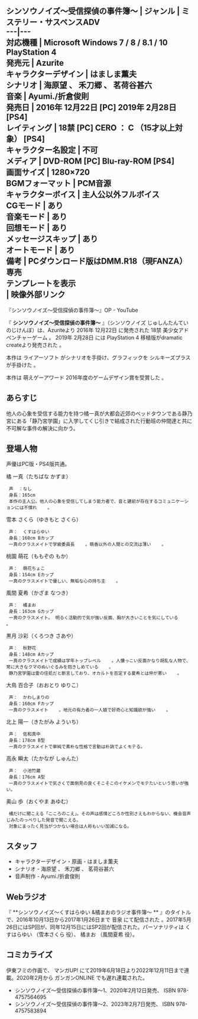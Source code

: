 シンソウノイズ〜受信探偵の事件簿〜  |  ジャンル  |  ミステリー・サスペンスADV   
---|---  
対応機種  |  Microsoft Windows 7  /  8  /  8.1  /  10  PlayStation 4   
発売元  |  Azurite   
キャラクターデザイン  |  はましま薫夫   
シナリオ  |  海原望  、  禾刀郷  、  茗荷谷甚六   
音楽  |  Ayumi./折倉俊則   
発売日  |  2016年  12月22日  [PC]  2019年  2月28日  [PS4]   
レイティング  |  18禁 [PC]  CERO  ：  **C** （15才以上対象）  [PS4]   
キャラクター名設定  |  不可   
メディア  |  DVD-ROM [PC]  Blu-ray-ROM [PS4]   
画面サイズ  |  1280×720   
BGMフォーマット  |  PCM音源   
キャラクターボイス  |  主人公以外フルボイス   
CGモード  |  あり   
音楽モード  |  あり   
回想モード  |  あり   
メッセージスキップ  |  あり   
オートモード  |  あり   
備考  |  PCダウンロード版はDMM.R18（現FANZA）専売   
テンプレートを表示  
|  映像外部リンク  
---  
『シンソウノイズ〜受信探偵の事件簿〜』OP  \-  YouTube  
  
『 **シンソウノイズ〜受信探偵の事件簿〜** 』（シンソウノイズ じゅしんたんていのじけんぼ）は、Azuriteより  2016年  12月22日
に発売された  18禁  美少女アドベンチャーゲーム  。  2019年  2月28日  には  PlayStation 4  移植版がdramatic
createより発売された    。

本作は  ライアーソフト  がシナリオを手掛け、グラフィックを  シルキーズプラス  が手掛けた    。

  
本作は  萌えゲーアワード  2016年度のゲームデザイン賞を受賞した    。

##  あらすじ  

他人の心象を受信する能力を持つ橘一真が大都会近郊のベッドタウンである静乃宮にある「静乃宮学園」に入学してくじ引きで結成された行動班の仲間達と共に不可解な事件の解決に向かう。

##  登場人物  

声優はPC版・PS4版共通。

橘 一真（たちばな かずま）

     声  ：なし 
     身長：165cm 
     本作の主人公。他人の心象を受信してしまう能力者で、音と建前が存在するコミュニケーションには不慣れ    。 
雪本 さくら（ゆきもと さくら）

     声：  くすはらゆい   
     身長：160cm Bカップ 
     一真のクラスメイトで学級委員長    。萌香以外の人間との交流は薄い    。 
桃園 萌花（ももぞの もか）

     声：  萌花ちょこ   
     身長：154cm Eカップ 
     一真のクラスメイトで優しい、無垢な心の持ち主    。 
風間 夏希（かざま なつき）

     声：  橘まお   
     身長：163cm Gカップ 
     一真のクラスメイト。 明るく活動的で気が強い反面、胸が大きいことを気にしている    。 
黒月 沙彩（くろつき さあや）

     声：  秋野花   
     身長：148cm Aカップ 
     一真のクラスメイトで成績は学年トップレベル    。人懐っこい反面かなり胡乱な人物で、常に大きなクマのぬいぐるみを抱きしめている    。 
     静乃宮学園は霊の住処だと断言しており、オカルトを否定する夏希とは仲が悪い    。 
大鳥 百合子（おおとり ゆりこ）

     声：  かわしまりの   
     身長：160cm Fカップ 
     一真のクラスメイト    。地元の有力者の一人娘で好奇心と知識欲が強い    。 
北上 陽一（きたがみ よういち）

     声：  佐和真中 
     身長：178cm B型 
     一真のクラスメイトで単純で素朴な性格で言動は朴訥でよくモテる。 
高永 瞬太（たかなが しゅんた）

     声：  小池竹蔵 
     身長：176cm A型 
     一真のクラスメイトで気さくで面倒見の良くそこそこのイケメンでモテたいという思いが強い。 
奥山 歩（おくやま あゆむ）

     橘だけに聞こえる「こころのこえ」。その声は感情どころか性別さえもわからない、機会音声じみたのっぺりした発音で聞こえる。 
     対象にまったく見当がつかない場合は人称もいい加減になる。 

##  スタッフ  

  * キャラクターデザイン・原画 -  はましま薫夫 
  * シナリオ -  海原望  、  禾刀郷  、  茗荷谷甚六 
  * 音声制作 - Ayumi./折倉俊則 

##  Webラジオ  

『 **シンソウノイズ〜くすはらゆい &橘まおのラジオ事件簿〜 ** 』のタイトルで、2016年10月13日から2017年1月26日まで  音泉
にて配信された    。2017年5月26日にはSP回が、同年12月15日にはSP2回が配信された。パーソナリティは  くすはらゆい  （雪本さくら
役）、  橘まお  （風間夏希 役）。

##  コミカライズ  

伊東フミの作画で、  マンガUP!  にて2019年6月18日より2022年12月11日まで連載。2020年2月から  ガンガンONLINE
でも遅れ連載された。

  * シンソウノイズ〜受信探偵の事件簿〜1、2020年2月12日発売、  ISBN  978-4757564695 
  * シンソウノイズ〜受信探偵の事件簿〜2、2023年2月7日発売、  ISBN  978-4757583894 

